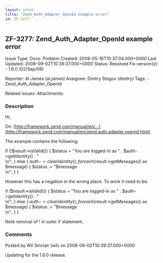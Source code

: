 ```yaml
---
layout: issue
title: "Zend_Auth_Adapter_OpenId example error"
id: ZF-3277
---
```


ZF-3277: Zend\_Auth\_Adapter\_OpenId example error
--------------------------------------------------

 Issue Type: Docs: Problem Created: 2008-05-16T10:37:04.000+0000 Last Updated: 2008-09-02T10:39:37.000+0000 Status: Resolved Fix version(s): - 1.6.0 (02/Sep/08)
 
 Reporter:  Al James (al.james)  Assignee:  Dmitry Stogov (dmitry)  Tags: - Zend\_Auth\_Adapter\_OpenId
 
 Related issues: 
 Attachments: 
### Description

Hi,

On: [http://framework.zend.com/manual/en/…](http://framework.zend.com/manual/en/zend.auth.adapter.openid.html)

The example contains the following:

if (!$result->isValid()) { $status = "You are logged-in as " . $auth->getIdentity() . "  
\\n"; } else { $auth->clearIdentity(); foreach ($result->getMessages() as $message) { $status .= "$message  
\\n"; } }

However this has a negation in the wrong place. To work it need to be:

if ($result->isValid()) { $status = "You are logged-in as " . $auth->getIdentity() . "  
\\n"; } else { $auth->clearIdentity(); foreach ($result->getMessages() as $message) { $status .= "$message  
\\n"; } }

Note removal of ! in outer if statement.

 

 

### Comments

Posted by Wil Sinclair (wil) on 2008-09-02T10:39:37.000+0000

Updating for the 1.6.0 release.

 

 